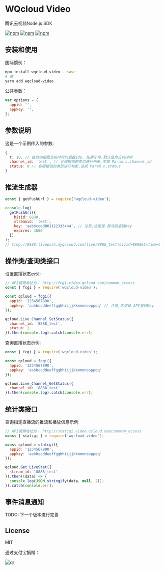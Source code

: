 # WQcloud Video

腾讯云视频Node.js SDK

[![npm](https://img.shields.io/npm/v/wqcloud-video.svg?style=plastic)](https://npmjs.org/package/wqcloud-video) [![npm](https://img.shields.io/npm/dm/wqcloud-video.svg?style=plastic)](https://npmjs.org/package/wqcloud-video) [![npm](https://img.shields.io/npm/dt/wqcloud-video.svg?style=plastic)](https://npmjs.org/package/wqcloud-video)

## 安装和使用

国际惯例：

```bash
npm install wqcloud-video --save
# 或
yarn add wqcloud-video
```

公共参数：

```js
var options = {
  appid: '',
  appkey: '',
};
```

## 参数说明

这是一个示例传入的参数:

```js
{
  t: 10, // 会自动根据当前时间向后推10s, 如果不传,默认值为当前时间
  channel_id: 'test', // 会根据值的类型进行判断,变成 Param.s.channel_id
  status: 0 // 会根据值的类型进行判断,变成 Param.n.status
}
```

## 推流生成器

```js
const { getPushUrl } = require('wqcloud-video');

console.log(
  getPushUrl({
    bizid: 8888,
    streamid: 'test',
    key: 'aabbccdd001122333444', // 注意,这里是 推流防盗链Key
    expires: 3600
  })
);
// trmp://8888.livepush.myqcloud.com/live/8888_test?bizid=8888&txTime=5943874C&txSecret=ffc8cc832447ea92335df69970e6ce25
```

## 操作类/查询类接口

设置直播状态示例:

```js
// API调用地址为： http://fcgi.video.qcloud.com/common_access
const { fcgi } = require('wqcloud-video');

const qcloud = fcgi({
  appid: '1234567890',
  appkey: 'aabbccddeeffgghhiijjkkmmnnooppqq' // 注意,这里是 API鉴权Key
});

qcloud.Live_Channel_SetStatus({
  channel_id: '8888_test',
  status: 1
}).then(console.log).catch(console.err);
```

查询直播状态示例:

```js
const { fcgi } = require('wqcloud-video');

const qcloud = fcgi({
  appid: '1234567890',
  appkey: 'aabbccddeeffgghhiijjkkmmnnooppqq'
});

qcloud.Live_Channel_GetStatus({
  channel_id: '8888_test' 
}).then(console.log).catch(console.err);
```

## 统计类接口

查询指定直播流的推流和播放信息示例: 

```js
// API调用地址为： http://statcgi.video.qcloud.com/common_access
const { statcgi } = require('wqcloud-video');

const qcloud = statcgi({
  appid: '1234567890',
  appkey: 'aabbccddeeffgghhiijjkkmmnnooppqq'
});

qcloud.Get_LiveStat({
  stream_id: '8888_test'
}).then((data) => {
  console.log(JSON.stringify(data, null, 2));
}).catch(console.err);
```

## 事件消息通知

TODO: 下一个版本进行完善

## License

MIT

通过支付宝捐赠：

![qr](https://cloud.githubusercontent.com/assets/1890238/15489630/fccbb9cc-2193-11e6-9fed-b93c59d6ef37.png)
